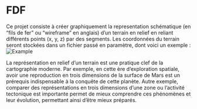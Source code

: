 # FDF

Ce projet consiste à créer graphiquement la representation schématique (en “fils de
fer” ou “wireframe” en anglais) d’un terrain en relief en reliant différents points (x, y,
z) par des segments. Les coordonnées du terrain seront stockées dans un fichier passé en
paramètre, dont voici un exemple :
![Example](https://github.com/ibouabda/fdf/pics/Example.png)


La représentation en relief d’un terrain est une pratique clef de la cartographie moderne. Par exemple, en cette ère d’exploration spatiale, avoir une reproduction en trois
dimensions de la surface de Mars est un prérequis indispensable à la conquête de cette
planète. Autre exemple, comparer des représentations en trois dimensions d’une zone ou
l’activité tectonique est importante permet de mieux comprendre ces phénomènes et leur
évolution, permettant ainsi d’être mieux préparés.